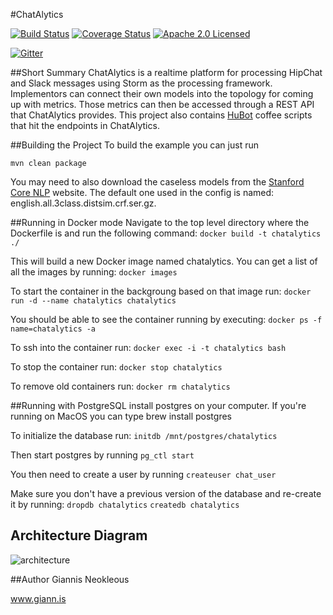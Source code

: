 #ChatAlytics

[![Build Status](https://travis-ci.org/OpenChatAlytics/OpenChatAlytics.svg?branch=master)](https://travis-ci.org/OpenChatAlytics/OpenChatAlytics)
[![Coverage Status](https://coveralls.io/repos/github/OpenChatAlytics/OpenChatAlytics/badge.svg?branch=master)](https://coveralls.io/github/OpenChatAlytics/OpenChatAlytics?branch=master)
[![Apache 2.0 Licensed](https://img.shields.io/badge/license-Apache%202.0-blue.svg)](https://github.com/OpenChatAlytics/OpenChatAlytics/blob/master/LICENSE.txt)

[![Gitter](https://badges.gitter.im/Join%20Chat.svg)](https://gitter.im/OpenChatAlytics?utm_source=badge&utm_medium=badge&utm_campaign=pr-badge&utm_content=badge)

##Short Summary
ChatAlytics is a realtime platform for processing HipChat and Slack messages using Storm as the processing framework. Implementors can connect their own models into the topology for coming up with metrics. Those metrics can then be accessed through a REST API that ChatAlytics provides. This project also contains [HuBot](https://github.com/hipchat/hubot-hipchat) coffee scripts that hit the endpoints in ChatAlytics.

##Building the Project
To build the example you can just run

`mvn clean package`

You may need to also download the caseless models from the [Stanford Core NLP](http://nlp.stanford.edu/software/corenlp.shtml) website. The default one used in the config is named: english.all.3class.distsim.crf.ser.gz.

##Running in Docker mode
Navigate to the top level directory where the Dockerfile is and run the following command:
`docker build -t chatalytics ./`

This will build a new Docker image named chatalytics. You can get a list of all the images by running:
`docker images`

To start the container in the backgroung based on that image run:
`docker run -d --name chatalytics chatalytics`

You should be able to see the container running by executing:
`docker ps -f name=chatalytics -a`

To ssh into the container run:
`docker exec -i -t chatalytics bash`

To stop the container run:
`docker stop chatalytics`

To remove old containers run:
`docker rm chatalytics`

##Running with PostgreSQL
install postgres on your computer. If you're running on MacOS you can type brew install postgres

To initialize the database run:
`initdb /mnt/postgres/chatalytics`

Then start postgres by running
`pg_ctl start`

You then need to create a user by running
`createuser chat_user`

Make sure you don't have a previous version of the database and re-create it by running:
`dropdb chatalytics`
`createdb chatalytics`

## Architecture Diagram
![architecture](https://github.com/OpenChatAlytics/OpenChatAlytics/raw/master/static/architecture_diagram.png)

##Author
Giannis Neokleous

www.giann.is

